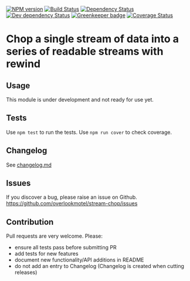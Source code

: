 [![NPM version](https://img.shields.io/npm/v/stream-chop.svg)](https://www.npmjs.com/package/stream-chop)
[![Build Status](https://img.shields.io/travis/overlookmotel/stream-chop/master.svg)](http://travis-ci.org/overlookmotel/stream-chop)
[![Dependency Status](https://img.shields.io/david/overlookmotel/stream-chop.svg)](https://david-dm.org/overlookmotel/stream-chop)
[![Dev dependency Status](https://img.shields.io/david/dev/overlookmotel/stream-chop.svg)](https://david-dm.org/overlookmotel/stream-chop)
[![Greenkeeper badge](https://badges.greenkeeper.io/overlookmotel/stream-chop.svg)](https://greenkeeper.io/)
[![Coverage Status](https://img.shields.io/coveralls/overlookmotel/stream-chop/master.svg)](https://coveralls.io/r/overlookmotel/stream-chop)

# Chop a single stream of data into a series of readable streams with rewind

## Usage

This module is under development and not ready for use yet.

## Tests

Use `npm test` to run the tests. Use `npm run cover` to check coverage.

## Changelog

See [changelog.md](https://github.com/overlookmotel/stream-chop/blob/master/changelog.md)

## Issues

If you discover a bug, please raise an issue on Github. https://github.com/overlookmotel/stream-chop/issues

## Contribution

Pull requests are very welcome. Please:

* ensure all tests pass before submitting PR
* add tests for new features
* document new functionality/API additions in README
* do not add an entry to Changelog (Changelog is created when cutting releases)
